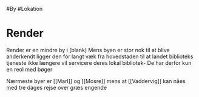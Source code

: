 #By #Lokation 
# Render
Render er en mindre by i (blank)
Mens byen er stor nok til at blive anderkendt ligger den for langt væk fra hovedstaden til at landet biblioteks tjeneste ikke længere vil servicere deres lokal bibliotek- De har derfor kun en reol med bøger

Nærmeste byer er [[Marl]] og [[Mosre]] mens at [[Vaddervig]] kan nåes med tre dages rejse over græs engende 